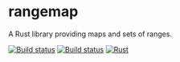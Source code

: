 # rangemap

A Rust library providing maps and sets of ranges.

[![Build status](https://travis-ci.org/jeffparsons/rangemap.svg?branch=master)](https://travis-ci.org/jeffparsons/rangemap)
[![Build status](https://ci.appveyor.com/api/projects/status/github/jeffparsons/rangemap?svg=true)](https://ci.appveyor.com/project/jeffparsons/rangemap)
[![Rust](https://img.shields.io/badge/rust-1.31%2B-blue.svg?maxAge=3600)](https://github.com/jeffparsons/rangemap) <!-- Don't forget to update the Travis config when bumping minimum Rust version. -->
